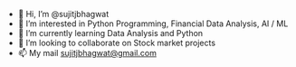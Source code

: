- 👋 Hi, I’m @sujitjbhagwat
- 👀 I’m interested in Python Programming, Financial Data Analysis, AI / ML
- 🌱 I’m currently learning Data Analysis and Python
- 💞️ I’m looking to collaborate on Stock market projects 
- 📫 My mail sujitjbhagwat@gmail.com

<!---
sujitjbhagwat/sujitjbhagwat is a ✨ special ✨ repository because its `README.md` (this file) appears on your GitHub profile.
You can click the Preview link to take a look at your changes.
--->
